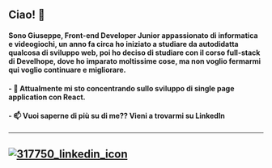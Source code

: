 ## Ciao! 👋

#### Sono Giuseppe, Front-end Developer Junior appassionato di informatica e videogiochi, un anno fa circa ho iniziato a studiare da autodidatta qualcosa di sviluppo web, poi ho deciso di studiare con il corso full-stack di Develhope, dove ho imparato moltissime cose, ma non voglio fermarmi qui voglio continuare e migliorare.

#### - 🔭 Attualmente mi sto concentrando sullo sviluppo di single page application con React. 

#### - 📫 Vuoi saperne di più su di me?? Vieni a trovarmi su LinkedIn
---
[![317750_linkedin_icon](https://github.com/PeppeOliveri/PeppeOliveri/assets/126467143/4b0a783a-b132-447c-8b77-9554b0f1eae2)][1]
---
[1]: https://www.linkedin.com/in/giuseppe-oliveri-a8762b278/
<!--
**PeppeOliveri/PeppeOliveri** is a ✨ _special_ ✨ repository because its `README.md` (this file) appears on your GitHub profile.

Here are some ideas to get you started:

- 🔭 I’m currently working on ...
- 🌱 I’m currently learning ...
- 👯 I’m looking to collaborate on ...
- 🤔 I’m looking for help with ...
- 💬 Ask me about ...
- 📫 How to reach me: ...
- 😄 Pronouns: ...
- ⚡ Fun fact: ...
-->
